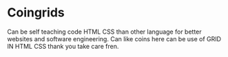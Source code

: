 # Coingrids
Can be self teaching code HTML CSS than other language for better websites and software engineering. 
Can like coins here can be use of GRID IN HTML CSS thank you take care fren. 
